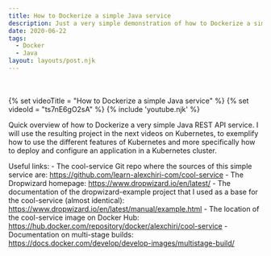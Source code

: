 ```yaml
---
title: How to Dockerize a simple Java service
description: Just a very simple demonstration of how to Dockerize a simple Java service
date: 2020-06-22
tags:
  - Docker
  - Java
layout: layouts/post.njk
---
```


<br/>
<br/>
{% set videoTitle = "How to Dockerize a simple Java service" %}
{% set videoId = "ts7nE6gO2sA" %}
{% include 'youtube.njk' %}

Quick overview of how to Dockerize a very simple Java REST API service. I will use the resulting project in the next videos on Kubernetes, to exemplify how to use the different features of Kubernetes and more specifically how to deploy and configure an application in a Kubernetes cluster.

Useful links:
    - The cool-service Git repo where the sources of this simple service are: https://github.com/learn-alexchiri-com/cool-service
    - The Dropwizard homepage: https://www.dropwizard.io/en/latest/
    - The documentation of the dropwizard-example project that I used as a base for the cool-service (almost identical): https://www.dropwizard.io/en/latest/manual/example.html
    - The location of the cool-service image on Docker Hub: https://hub.docker.com/repository/docker/alexchiri/cool-service
    - Documentation on multi-stage builds: https://docs.docker.com/develop/develop-images/multistage-build/